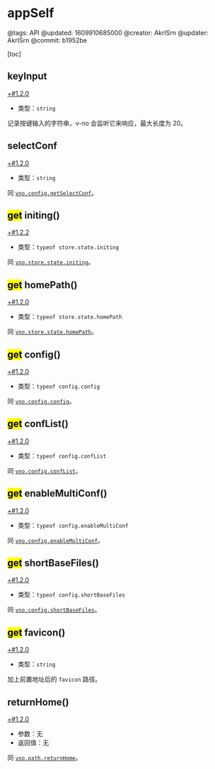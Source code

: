 # appSelf

@tags: API
@updated: 1609910685000
@creator: AkrISrn
@updater: AkrISrn
@commit: b1952be

[toc]

## keyInput

[+#1.2.0](/snippets/version-when-last-update.md)

- 类型：`string`

记录按键输入的字符串，v-no 会监听它来响应[](/docs/custom-input-bind.md "#")，最大长度为 20。

## selectConf

[+#1.2.0](/snippets/version-when-last-update.md)

- 类型：`string`

同 [`vno.config.getSelectConf`](/api/config.md "#h2-1")。

## <mark>get</mark> initing()

[+#1.2.2](/snippets/version-when-last-update.md)

- 类型：`typeof store.state.initing`

同 [`vno.store.state.initing`](/api/store.md "#h2-1")。

## <mark>get</mark> homePath()

[+#1.2.0](/snippets/version-when-last-update.md)

- 类型：`typeof store.state.homePath`

同 [`vno.store.state.homePath`](/api/store.md "#h2-1")。

## <mark>get</mark> config()

[+#1.2.0](/snippets/version-when-last-update.md)

- 类型：`typeof config.config`

同 [`vno.config.config`](/api/config.md "#h2-2")。

## <mark>get</mark> confList()

[+#1.2.0](/snippets/version-when-last-update.md)

- 类型：`typeof config.confList`

同 [`vno.config.confList`](/api/config.md "#h2-3")。

## <mark>get</mark> enableMultiConf()

[+#1.2.0](/snippets/version-when-last-update.md)

- 类型：`typeof config.enableMultiConf`

同 [`vno.config.enableMultiConf`](/api/config.md "#h2-4")。

## <mark>get</mark> shortBaseFiles()

[+#1.2.0](/snippets/version-when-last-update.md)

- 类型：`typeof config.shortBaseFiles`

同 [`vno.config.shortBaseFiles`](/api/config.md "#h2-6")。

## <mark>get</mark> favicon()

[+#1.2.0](/snippets/version-when-last-update.md)

- 类型：`string`

加上前置地址后的 `favicon` 路径。

## returnHome()

[+#1.2.0](/snippets/version-when-last-update.md)

- 参数：无
- 返回值：无

同 [`vno.path.returnHome`](/api/path.md "#h2-22")。
